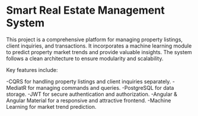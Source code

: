 # Smart Real Estate Management System

This project is a comprehensive platform for managing property listings, client inquiries, and transactions. It incorporates a machine learning module to predict property market trends and provide valuable insights. The system follows a clean architecture to ensure modularity and scalability.

Key features include:

-CQRS for handling property listings and client inquiries separately.
-MediatR for managing commands and queries.
-PostgreSQL for data storage.
-JWT for secure authentication and authorization.
-Angular & Angular Material for a responsive and attractive frontend.
-Machine Learning for market trend prediction.
